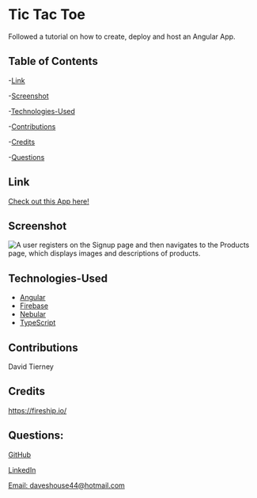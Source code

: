 # Tic Tac Toe

Followed a tutorial on how to create, deploy and host an Angular App.

## Table of Contents

-[Link](#link)

-[Screenshot](#screenshot)

-[Technologies-Used](#technologies-used)

-[Contributions](#contributions)

-[Credits](#credits)

-[Questions](#questions)

## Link

[Check out this App here!](https://shop-react-redux.herokuapp.com/)

## Screenshot

![A user registers on the Signup page and then navigates to the Products page, which displays images and descriptions of products.](./Assets/22-state-homework-demo-01.gif)

## Technologies-Used

- [Angular](https://angular.io)
- [Firebase](https://firebase.google.com/)
- [Nebular](https://akveo.github.io/nebular/)
- [TypeScript](https://www.typescriptlang.org/)

## Contributions

David Tierney

## Credits

https://fireship.io/

## Questions:

[GitHub](https://github.com/daveshouse44)

[LinkedIn](https://www.linkedin.com/in/david-tierney-652030214/)

[Email: daveshouse44@hotmail.com](mailto:daveshouse44@hotmail.com)
